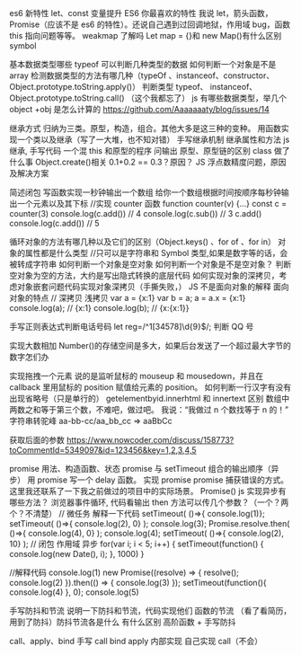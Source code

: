 <!-- ES6 -->

es6 新特性
let、const
变量提升
ES6 你最喜欢的特性 我说 let，箭头函数，Promise（应该不是 es6 的特性）。还说自己遇到过回调地狱，作用域 bug，函数 this 指向问题等等。
weakmap 了解吗
Let map = {}和 new Map()有什么区别
symbol

<!-- 类型,判断类型,类型转换 -->

基本数据类型哪些
typeof 可以判断几种类型的数据
如何判断一个对象是不是 array
检测数据类型的方法有哪几种（typeOf 、instanceof、constructor、Object.prototype.toString.apply()）
判断类型 typeof、 instanceof、Object.prototype.toString.call() （这个我都忘了）
js 有哪些数据类型，举几个 object
+obj 是怎么计算的  https://github.com/Aaaaaaaty/blog/issues/14

<!-- 继承 -->

继承方式 归纳为三类。原型，构造，组合。其他大多是这三种的变种。
用函数实现一个类以及继承（写了一大堆，也不知对错）
手写继承机制
继承属性和方法
js 继承, 手写代码
一个混 this 和原型的程序 问输出
原型、原型链的区别
class 做了什么事
Object.create()相关
0.1+0.2 == 0.3？原因？
JS 浮点数精度问题，原因及解决方案

<!-- 闭包 -->

简述闭包
写函数实现一秒钟输出一个数组
给你一个数组根据时间按顺序每秒钟输出一个元素以及其下标
//实现 counter 函数
function counter(v) {...}
const c = counter(3)
console.log(c.add()) // 4
console.log(c.sub()) // 3
c.add()
console.log(c.add()) // 5

<!-- 对象 -->

循环对象的方法有哪几种以及它们的区别（Object.keys() 、for of 、for in）
对象的属性都是什么类型 //只可以是字符串和 Symbol 类型,如果是数字等的话，会被转成字符串
如何判断一个对象是空对象
如何判断一个对象是不是空对象？
判断空对象为空的方法，大约是写出隐式转换的底层代码
如何实现对象的深拷贝，考虑对象嵌套问题代码实现对象深拷贝（手撕失败，）
JS 不是面向对象的解释
面向对象的特点
// 深拷贝 浅拷贝
var a = {x:1}
var b = a;
a = a.x = {x:1}
console.log(a); // {x:1}
console.log(b); // {x:{x:1}}

<!-- 正则 -->

手写正则表达式判断电话号码
let reg=/^1[34578]\d{9}\$/;
判断 QQ 号

<!-- 大数相加 -->

实现大数相加
Number()的存储空间是多大，如果后台发送了一个超过最大字节的数字怎们办

<!-- 其他 -->

实现拖拽一个元素 说的是监听鼠标的 mouseup 和 mousedown，并且在 callback 里用鼠标的 position 赋值给元素的 position。
如何判断一行汉字有没有出现省略号（只是单行的）
getelementbyid.innerhtml 和 innertext 区别
数组中两数之和等于第三个数，不难吧，做过吧。
我说：“我做过 n 个数找等于 n 的！”
字符串转驼峰 aa-bb-cc/aa_bb_cc => aaBbCc

获取后面的参数 https://www.nowcoder.com/discuss/158773?toCommentId=5349097&id=123456&key=1,2,3,4,5

<!-- promise -->

promise 用法、构造函数、状态
promise 与 setTimeout 组合的输出顺序（异步）
用 promise 写一个 delay 函数。
实现 promise
promise 捕获错误的方式。这里我还联系了一下我之前做过的项目中的实际场景。
Promise()
js 实现异步有哪些方法？
浏览器事件循环, 代码看输出
then 方法可以传几个参数？（一个？两个？不清楚）
// 微任务 解释一下代码
setTimeout( ()=>{ console.log(1)};
setTimeout( ()=>{ console.log(2), 0} );
console.log(3);
Promise.resolve.then( ()=>{ console.log(4), 0} );
console.log(4);
setTimeout( ()=>{ console.log(2), 10} );
// 闭包 作用域 异步
for(var i; i < 5; i++) {
setTimeout(function() {
console.log(new Date(), i);
}, 1000)
}

//解释代码
console.log(1)
new Promise((resolve) => {
resolve();
console.log(2)
}).then(() => {
console.log(3)
});
setTimeout(function(){
console.log(4)
}, 0);
console.log(5)

<!-- 防抖和节流 -->

手写防抖和节流
说明一下防抖和节流，代码实现他们
函数的节流
（看了看简历，用到了防抖）防抖节流各是什么 有什么区别
高阶函数 + 手写防抖

<!-- 实现call,bind,apply -->

call、apply、bind
手写 call bind apply 内部实现
自己实现 call（不会）
